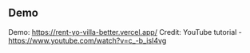 ## Demo

Demo: https://rent-yo-villa-better.vercel.app/
Credit: YouTube tutorial - https://www.youtube.com/watch?v=c_-b_isI4vg
